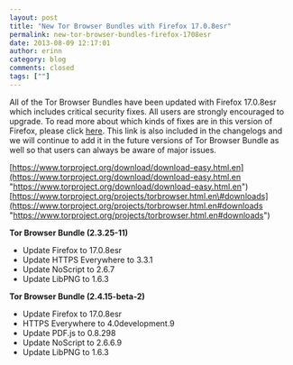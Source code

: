 ```yaml
---
layout: post
title: "New Tor Browser Bundles with Firefox 17.0.8esr"
permalink: new-tor-browser-bundles-firefox-1708esr
date: 2013-08-09 12:17:01
author: erinn
category: blog
comments: closed
tags: [""]
---
```


All of the Tor Browser Bundles have been updated with Firefox 17.0.8esr which includes critical security fixes. All users are strongly encouraged to upgrade. To read more about which kinds of fixes are in this version of Firefox, please click [here](https://www.mozilla.org/security/known-vulnerabilities/firefoxESR.html#firefox17.0.8). This link is also included in the changelogs and we will continue to add it in the future versions of Tor Browser Bundle as well so that users can always be aware of major issues.

[https://www.torproject.org/download/download-easy.html.en](https://www.torproject.org/download/download-easy.html.en "https://www.torproject.org/download/download-easy.html.en")  
 [https://www.torproject.org/projects/torbrowser.html.en\#downloads](https://www.torproject.org/projects/torbrowser.html.en#downloads "https://www.torproject.org/projects/torbrowser.html.en#downloads")

**Tor Browser Bundle (2.3.25-11)**

-   Update Firefox to 17.0.8esr
-   Update HTTPS Everywhere to 3.3.1
-   Update NoScript to 2.6.7
-   Update LibPNG to 1.6.3

**Tor Browser Bundle (2.4.15-beta-2)**

-   Update Firefox to 17.0.8esr
-   HTTPS Everywhere to 4.0development.9
-   Update PDF.js to 0.8.298
-   Update NoScript to 2.6.6.9
-   Update LibPNG to 1.6.3

